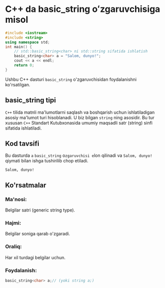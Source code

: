 # C++ da basic_string oʻzgaruvchisiga misol
```cpp
#include <iostream>
#include <string>
using namespace std;
int main() {
    // std::basic_string<char> ni std::string sifatida ishlatish
    basic_string<char> a = "Salom, dunyo!";
    cout << a << endl;
    return 0;
}
```
Ushbu C++ dasturi `basic_string` o'zgaruvchisidan foydalanishni ko'rsatilgan.
## basic_string tipi
`C++` tilida matnli ma'lumotlarni saqlash va boshqarish uchun ishlatiladigan asosiy ma'lumot turi hisoblanadi. 
U biz bilgan `string` ning asosidir. 
Bu tur xususan `C++` Standart Kutubxonasida umumiy maqsadli satr (string) sinfi sifatida ishlatiladi.
## Kod tavsifi
Bu dasturda `a` `basic_string` o`zgaruvchisi e`lon qilinadi va `Salom, dunyo!` qiymati bilan ishga tushirilib chop etiladi.
```console
Salom, dunyo!
```
## Ko'rsatmalar
### Ma'nosi:
Belgilar satri (generic string type).
### Hajmi:
Belgilar soniga qarab o'zgaradi.
### Oraliq:
Har xil turdagi belgilar uchun.
### Foydalanish:
```cpp
basic_string<char> a;// (yoki string a;)
```
